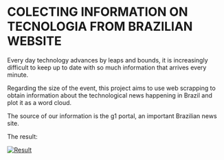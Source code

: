 # COLECTING INFORMATION ON TECNOLOGIA FROM BRAZILIAN WEBSITE

Every day technology advances by leaps and bounds, it is increasingly difficult to keep up to date with so much information that arrives every minute.

Regarding the size of the event, this project aims to use web scrapping to obtain information about the technological news happening in Brazil and plot it as a word cloud.

The source of our information is the g1 portal, an important Brazilian news site.


The result:

[![Result](https://github.com/rogeriopedroso/tecnologia_webscraping/blob/main/wordcloud2.png)](https://github.com/rogeriopedroso/tecnologia_webscraping/blob/main/wordcloud2.png)
